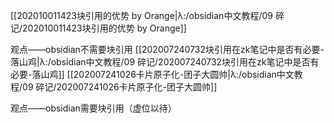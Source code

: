 [[202010011423块引用的优势 by Orange|λ:/obsidian中文教程/09 碎记/202010011423块引用的优势 by Orange]]

观点——obsidian不需要块引用
[[202007240732块引用在zk笔记中是否有必要-落山鸡|λ:/obsidian中文教程/09 碎记/202007240732块引用在zk笔记中是否有必要-落山鸡]]
[[202007241026卡片原子化-团子大圆帅|λ:/obsidian中文教程/09 碎记/202007241026卡片原子化-团子大圆帅]]


 观点——obsidian需要块引用（虚位以待）
 
